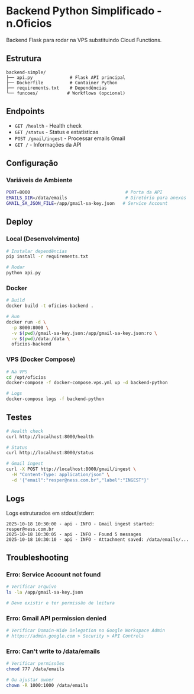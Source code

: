 # Backend Python Simplificado - n.Oficios

Backend Flask para rodar na VPS substituindo Cloud Functions.

## Estrutura

```
backend-simple/
├── api.py              # Flask API principal
├── Dockerfile          # Container Python
├── requirements.txt    # Dependências
└── funcoes/           # Workflows (opcional)
```

## Endpoints

- `GET /health` - Health check
- `GET /status` - Status e estatísticas
- `POST /gmail/ingest` - Processar emails Gmail
- `GET /` - Informações da API

## Configuração

### Variáveis de Ambiente

```bash
PORT=8000                                    # Porta da API
EMAILS_DIR=/data/emails                      # Diretório para anexos
GMAIL_SA_JSON_FILE=/app/gmail-sa-key.json   # Service Account
```

## Deploy

### Local (Desenvolvimento)

```bash
# Instalar dependências
pip install -r requirements.txt

# Rodar
python api.py
```

### Docker

```bash
# Build
docker build -t oficios-backend .

# Run
docker run -d \
  -p 8000:8000 \
  -v $(pwd)/gmail-sa-key.json:/app/gmail-sa-key.json:ro \
  -v $(pwd)/data:/data \
  oficios-backend
```

### VPS (Docker Compose)

```bash
# Na VPS
cd /opt/oficios
docker-compose -f docker-compose.vps.yml up -d backend-python

# Logs
docker-compose logs -f backend-python
```

## Testes

```bash
# Health check
curl http://localhost:8000/health

# Status
curl http://localhost:8000/status

# Gmail ingest
curl -X POST http://localhost:8000/gmail/ingest \
  -H "Content-Type: application/json" \
  -d '{"email":"resper@ness.com.br","label":"INGEST"}'
```

## Logs

Logs estruturados em stdout/stderr:
```
2025-10-18 10:30:00 - api - INFO - Gmail ingest started: resper@ness.com.br
2025-10-18 10:30:05 - api - INFO - Found 5 messages
2025-10-18 10:30:10 - api - INFO - Attachment saved: /data/emails/...
```

## Troubleshooting

### Erro: Service Account not found
```bash
# Verificar arquivo
ls -la /app/gmail-sa-key.json

# Deve existir e ter permissão de leitura
```

### Erro: Gmail API permission denied
```bash
# Verificar Domain-Wide Delegation no Google Workspace Admin
# https://admin.google.com > Security > API Controls
```

### Erro: Can't write to /data/emails
```bash
# Verificar permissões
chmod 777 /data/emails

# Ou ajustar owner
chown -R 1000:1000 /data/emails
```

